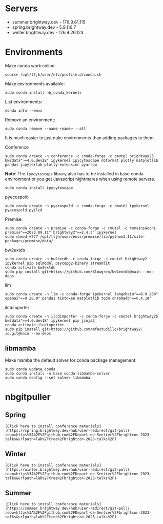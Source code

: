 # Servers

* summer.brightway.dev - 176.9.61.115
* spring.brightway.dev - 5.9.116.7
* winter.brightway.dev - 176.9.26.123

# Environments

Make conda work online:

    source /opt/tljh/user/etc/profile.d/conda.sh

Make environments available:

    sudo conda install nb_conda_kernels

List environments:

    conda info --envs

Remove an environment:

    sudo conda remove --name <name> --all

It is much easier to just nuke environments than adding packages to them.

Conference

    sudo conda create -n conference -c conda-forge -c cmutel brightway25 bw2data">=4.0.dev28" ipykernel ipycytoscape nbformat plotly matplotlib pandas jupyterlab-plotly-extension pyarrow

**Note**: The `ipycytoscape` library also has to be installed in base conda environment or you get Javascript nightmares when using remote servers.

    sudo conda install ipycytoscape

pyecospold

    sudo conda create -n pyecospold -c conda-forge -c cmutel ipykernel pyecospold pyilcd

Premise:

    sudo conda create -n premise -c conda-forge -c cmutel -c romainsacchi premise"==2023.09.11" brightway2"==2.4.3" ipykernel
    sudo chmod +777 /opt/tljh/user/envs/premise/lib/python3.11/site-packages/premise/data/

bw2extdb

    sudo conda create -n bw2extdb -c conda-forge -c cmutel brightway2 ipykernel pip sqlmodel psycopg2-binary streamlit
    conda activate bw2extdb
    sudo pip install git+https://github.com/Blowgren/bw2extdb@main --no-deps

llm

    sudo conda create -n llm -c conda-forge ipykernel langchain"==0.0.288" openai"==0.28.0" pandas tiktoken matplotlib tqdm chromadb"==0.4.10"

ilcdimporter

    sudo conda create -n ilcdimporter -c conda-forge -c cmutel brightway25 bw2data"==4.0.dev18" ipykernel pip jinja2
    conda activate ilcdimporter
    sudo pip install git+https://github.com/mfastudillo/brightway2-io.git@main --no-deps

## libmamba

Make mamba the default solver for conda package management:

    sudo conda update conda
    sudo conda install -n base conda-libmamba-solver
    sudo conda config --set solver libmamba

# nbgitpuller

## Spring

`[Click here to install conference materials](https://spring.brightway.dev/hub/user-redirect/git-pull?repo=https%3A%2F%2Fgithub.com%2FDepart-de-Sentier%2Fbrightcon-2023-talks&urlpath=lab%2Ftree%2Fbrightcon-2023-talks%2F)`

## Winter

`[Click here to install conference materials](https://winter.brightway.dev/hub/user-redirect/git-pull?repo=https%3A%2F%2Fgithub.com%2FDepart-de-Sentier%2Fbrightcon-2023-talks&urlpath=lab%2Ftree%2Fbrightcon-2023-talks%2F)`

## Summer

`[Click here to install conference materials](https://summer.brightway.dev/hub/user-redirect/git-pull?repo=https%3A%2F%2Fgithub.com%2FDepart-de-Sentier%2Fbrightcon-2023-talks&urlpath=lab%2Ftree%2Fbrightcon-2023-talks%2F)`
